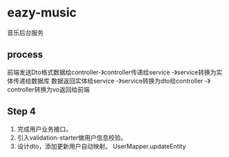 # eazy-music

音乐后台服务

## process
前端发送Dto格式数据给controller-》controller传递给service -》service转换为实体传递给数据库
数据返回实体给service -》service转换为dto给controller -》 controller转换为vo返回给前端

## Step 4

1. 完成用户业务接口。
2. 引入validation-starter做用户信息校验。
3. 设计dto，添加更新用户自动映射。 UserMapper.updateEntity
